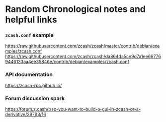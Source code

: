 # Random Chronological notes and helpful links


### `zcash.conf` example

https://raw.githubusercontent.com/zcash/zcash/master/contrib/debian/examples/zcash.conf
https://raw.githubusercontent.com/zcash/zcash/da864da5ce9d7a1ee697769446133aa4ee35846e/contrib/debian/examples/zcash.conf


### API documentation

https://zcash-rpc.github.io/


### Forum discussion spark

https://forum.z.cash/t/so-you-want-to-build-a-gui-in-zcash-or-a-derivative/29793/16



